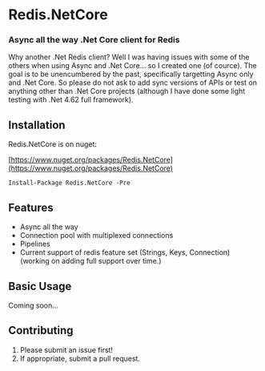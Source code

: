 # Redis.NetCore
### Async all the way .Net Core client for Redis
Why another .Net Redis client?  Well I was having issues with some of the others when using Async and .Net Core... so I created one (of cource).  The goal is to be unencumbered by the past, specifically targetting Async only and .Net Core.  So please do not ask to add sync versions of APIs or test on anything other than .Net Core projects (although I have done some light testing with .Net 4.62 full framework).

## Installation

Redis.NetCore is on nuget:

[https://www.nuget.org/packages/Redis.NetCore](https://www.nuget.org/packages/Redis.NetCore)

    Install-Package Redis.NetCore -Pre 

## Features

- Async all the way
- Connection pool with multiplexed connections
- Pipelines
- Current support of redis feature set (Strings, Keys, Connection) (working on adding full support over time.)


## Basic Usage


Coming soon...
## Contributing

1. Please submit an issue first!
2. If appropriate, submit a pull request.